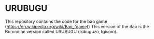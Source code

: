 # URUBUGU
This repository contains the code for the bao game (https://en.wikipedia.org/wiki/Bao_(game)) This version of the Bao is the Burundian version called URUBUGU (ikibuguzo, Igisoro).
 
